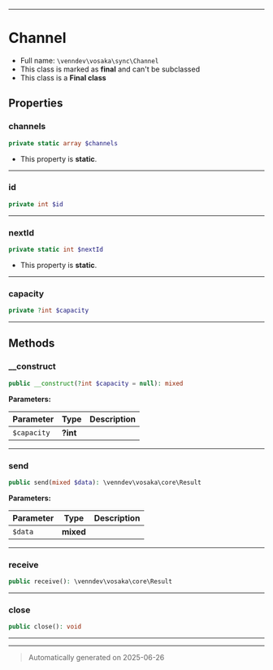 ***

# Channel





* Full name: `\venndev\vosaka\sync\Channel`
* This class is marked as **final** and can't be subclassed
* This class is a **Final class**



## Properties


### channels



```php
private static array $channels
```



* This property is **static**.


***

### id



```php
private int $id
```






***

### nextId



```php
private static int $nextId
```



* This property is **static**.


***

### capacity



```php
private ?int $capacity
```






***

## Methods


### __construct



```php
public __construct(?int $capacity = null): mixed
```








**Parameters:**

| Parameter | Type | Description |
|-----------|------|-------------|
| `$capacity` | **?int** |  |





***

### send



```php
public send(mixed $data): \venndev\vosaka\core\Result
```








**Parameters:**

| Parameter | Type | Description |
|-----------|------|-------------|
| `$data` | **mixed** |  |





***

### receive



```php
public receive(): \venndev\vosaka\core\Result
```












***

### close



```php
public close(): void
```












***


***
> Automatically generated on 2025-06-26
